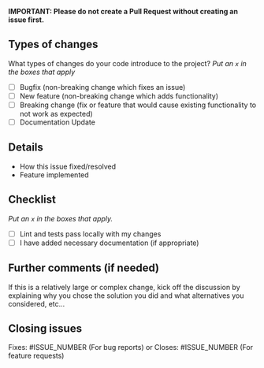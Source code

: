 **IMPORTANT: Please do not create a Pull Request without creating an issue first.**

<!-- Make sure to add the issue number in Title. -->

## Types of changes

What types of changes do your code introduce to the project?
_Put an `x` in the boxes that apply_

- [ ] Bugfix (non-breaking change which fixes an issue)
- [ ] New feature (non-breaking change which adds functionality)
- [ ] Breaking change (fix or feature that would cause existing functionality to not work as expected)
- [ ] Documentation Update

## Details

- How this issue fixed/resolved
- Feature implemented

## Checklist

_Put an `x` in the boxes that apply._

- [ ] Lint and tests pass locally with my changes
- [ ] I have added necessary documentation (if appropriate)

## Further comments (if needed)

If this is a relatively large or complex change, kick off the discussion by explaining why you chose the solution you did and what alternatives you considered, etc...

## Closing issues

Fixes: #ISSUE_NUMBER (For bug reports)
or
Closes: #ISSUE_NUMBER (For feature requests)
